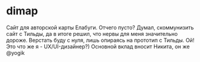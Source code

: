 # dimap
Сайт для авторской карты Елабуги.
Отчего пусто?
Думал, скоммунизить сайт с Тильды, да в итоге решил,
что нервы для меня значительно дороже.
Верстать буду с нуля, лишь опираясь на прототип с Тильды.
Ой! Это что же я - UX/UI-дизайнер?)
Основной вклад вносит Никита, он же @yogik
